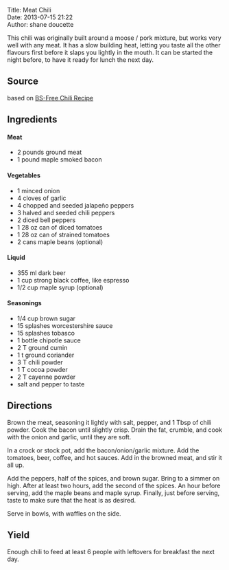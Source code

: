 Title: Meat Chili  
Date: 2013-07-15 21:22  
Author: shane doucette   

This chili was originally built around a moose / pork mixture, but works very well with any meat.  It has a slow building heat, letting you taste all the other flavours first before it slaps you lightly in the mouth.  It can be started the night before, to have it ready for lunch the next day.

## Source
based on [BS-Free Chili Recipe](http://foodists.ca/2009/09/25/bullshit-free-moose-chili-recipe.html)

## Ingredients

#### Meat
+ 2 pounds ground meat
+ 1 pound maple smoked bacon
 
#### Vegetables
+ 1 minced onion
+ 4 cloves of garlic
+ 4 chopped and seeded jalapeño peppers
+ 3 halved and seeded chili peppers
+ 2 diced bell peppers
+ 1 28 oz can of diced tomatoes
+ 1 28 oz can of strained tomatoes
+ 2 cans maple beans (optional)

#### Liquid
+ 355 ml dark beer
+ 1 cup strong black coffee, like espresso
+ 1/2 cup maple syrup (optional)

#### Seasonings
+ 1/4 cup brown sugar
+ 15 splashes worcestershire sauce
+ 15 splashes tobasco
+ 1 bottle chipotle sauce
+ 2 T ground cumin
+ 1 t ground coriander
+ 3 T chili powder
+ 1 T cocoa powder
+ 2 T cayenne powder
+ salt and pepper to taste


## Directions

Brown the meat, seasoning it lightly with salt, pepper, and 1 Tbsp of chili powder.  Cook the bacon until slightly crisp.  Drain the fat, crumble, and cook with the onion and garlic, until they are soft. 

In a crock or stock pot, add the bacon/onion/garlic mixture.  Add the tomatoes, beer, coffee, and hot sauces.  Add in the browned meat, and stir it all up.

Add the peppers, half of the spices, and brown sugar.  Bring to a simmer on high.  After at least two hours, add the second of the spices.  An hour before serving, add the maple beans and maple syrup.  Finally, just before serving, taste to make sure that the heat is as desired.

Serve in bowls, with waffles on the side.

## Yield
Enough chili to feed at least 6 people with leftovers for breakfast the next day.

